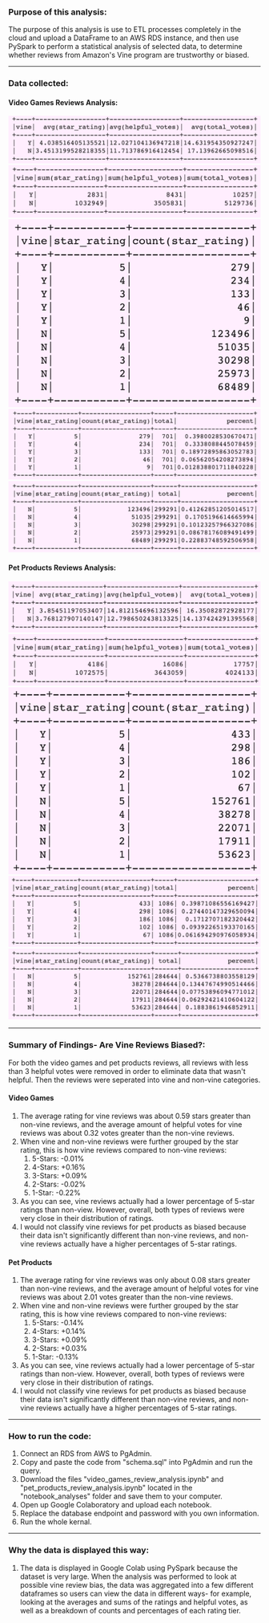 ### Purpose of this analysis:
The purpose of this analysis is use to ETL processes completely in the cloud and upload a DataFrame to an AWS RDS instance, and then use PySpark to perform a statistical analysis of selected data, to determine whether reviews from Amazon's Vine program are trustworthy or biased.

---

### Data collected:
#### Video Games Reviews Analysis:
![](screenshots/video_games1.png)
![](screenshots/video_games2.png)
![](screenshots/video_games3.png)
![](screenshots/video_games4.png)
![](screenshots/video_games5.png)

#### Pet Products Reviews Analysis:
![](screenshots/pet_products1.png)
![](screenshots/pet_products2.png)
![](screenshots/pet_products3.png)
![](screenshots/pet_products4.png)
![](screenshots/pet_products5.png)

---

### Summary of Findings- Are Vine Reviews Biased?:
For both the video games and pet products reviews, all reviews with less than 3 helpful votes were removed in order to eliminate data that wasn't helpful. Then the reviews were seperated into vine and non-vine categories.

#### Video Games
1. The average rating for vine reviews was about 0.59 stars greater than non-vine reviews, and the average amount of helpful votes for vine reviews was about 0.32 votes greater than the non-vine reviews.
1. When vine and non-vine reviews were further grouped by the star rating, this is how vine reviews compared to non-vine reviews:
    1. 5-Stars: -0.01%
    1. 4-Stars: +0.16%
    1. 3-Stars: +0.09%
    1. 2-Stars: -0.02%
    1. 1-Star: -0.22%
1. As you can see, vine reviews actually had a lower percentage of 5-star ratings than non-view. However, overall, both types of reviews were very close in their distribution of ratings.
1. I would not classify vine reviews for pet products as biased because their data isn't significantly different than non-vine reviews, and non-vine reviews actually have a higher percentages of 5-star ratings.

#### Pet Products
1. The average rating for vine reviews was only about 0.08 stars greater than non-vine reviews, and the average amount of helpful votes for vine reviews was about 2.01 votes greater than the non-vine reviews.
1. When vine and non-vine reviews were further grouped by the star rating, this is how vine reviews compared to non-vine reviews:
    1. 5-Stars: -0.14%
    1. 4-Stars: +0.14%
    1. 3-Stars: +0.09%
    1. 2-Stars: +0.03%
    1. 1-Star: -0.13%
1. As you can see, vine reviews actually had a lower percentage of 5-star ratings than non-view. However, overall, both types of reviews were very close in their distribution of ratings.
1. I would not classify vine reviews for pet products as biased because their data isn't significantly different than non-vine reviews, and non-vine reviews actually have a higher percentages of 5-star ratings.

---

### How to run the code:
1. Connect an RDS from AWS to PgAdmin.
1. Copy and paste the code from "schema.sql" into PgAdmin and run the query.
1. Download the files "video_games_review_analysis.ipynb" and "pet_products_review_analysis.ipynb" located in the "notebook_analyses" folder and save them to your computer.
1. Open up Google Colaboratory and upload each notebook.
1. Replace the database endpoint and password with you own information.
1. Run the whole kernal.

---

### Why the data is displayed this way:
1. The data is displayed in Google Colab using PySpark because the dataset is very large. When the analysis was performed to look at possible vine review bias, the data was aggregated into a few different dataframes so users can view the data in different ways- for example, looking at the averages and sums of the ratings and helpful votes, as well as a breakdown of counts and percentages of each rating tier.
